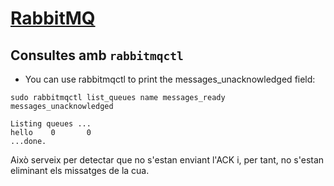 [RabbitMQ](http://www.rabbitmq.com/documentation.html)
==========

Consultes amb <code>rabbitmqctl</code>
--------------------------------------
* You can use rabbitmqctl to print the messages_unacknowledged field:
<pre><code>sudo rabbitmqctl list_queues name messages_ready messages_unacknowledged</code></pre>
<pre><code>Listing queues ...
hello    0       0
...done.</code></pre>
Això serveix per detectar que no s'estan enviant l'ACK i, per tant, no s'estan eliminant els missatges de la cua. 
